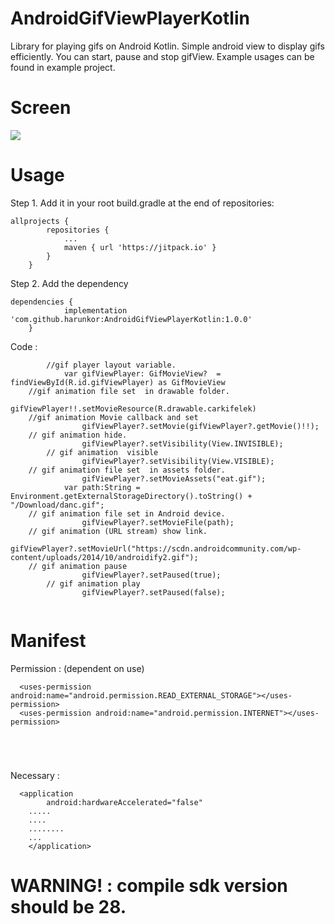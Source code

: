 # AndroidGifViewPlayerKotlin
Library for playing gifs on Android Kotlin.
Simple android view to display gifs efficiently. You can start, pause and stop gifView. Example usages can be found in example project.


# Screen

![](https://github.com/harunkor/AndroidGifViewPlayerJava/blob/master/ss.gif?raw=true)

# Usage

Step 1. Add it in your root build.gradle at the end of repositories:
```
allprojects {
		repositories {
			...
			maven { url 'https://jitpack.io' }
		}
	}
```
Step 2. Add the dependency
```
dependencies {
	        implementation 'com.github.harunkor:AndroidGifViewPlayerKotlin:1.0.0'
	}
```

Code : 

```
      	//gif player layout variable.
           	var gifViewPlayer: GifMovieView?  = findViewById(R.id.gifViewPlayer) as GifMovieView 
	//gif animation file set  in drawable folder. 
              	gifViewPlayer!!.setMovieResource(R.drawable.carkifelek)
	//gif animation Movie callback and set 
            	gifViewPlayer?.setMovie(gifViewPlayer?.getMovie()!!);
	// gif animation hide. 
            	gifViewPlayer?.setVisibility(View.INVISIBLE);    
      	// gif animation  visible  
            	gifViewPlayer?.setVisibility(View.VISIBLE);
	// gif animation file set  in assets folder. 
            	gifViewPlayer?.setMovieAssets("eat.gif");
       		var path:String = Environment.getExternalStorageDirectory().toString() + "/Download/danc.gif";   
 	// gif animation file set in Android device. 
            	gifViewPlayer?.setMovieFile(path);
	// gif animation (URL stream) show link.  
              	gifViewPlayer?.setMovieUrl("https://scdn.androidcommunity.com/wp-content/uploads/2014/10/androidify2.gif");
   	// gif animation pause
     	    	gifViewPlayer?.setPaused(true);  
     	// gif animation play 
            	gifViewPlayer?.setPaused(false);
	          
```
 
# Manifest 
Permission : (dependent on use)
```
  <uses-permission android:name="android.permission.READ_EXTERNAL_STORAGE"></uses-permission>
  <uses-permission android:name="android.permission.INTERNET"></uses-permission>
  
  
  
  
```
Necessary :

```
  <application
        android:hardwareAccelerated="false"
	.....
	....
	........
	...
    </application>
```

# WARNING! : compile sdk version should be 28.


